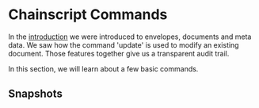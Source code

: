 # Chainscript Commands

In the [introduction](introduction.md) we were introduced to envelopes, documents and meta data.  We saw how the command 'update' is used to modify an existing document.  Those features together give us a transparent audit trail.

In this section, we will learn about a few basic commands.

## Snapshots

